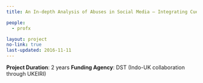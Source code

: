```yaml
---
title: An In-depth Analysis of Abuses in Social Media – Integrating Cues from Language, Behavior and Networks

people:
  - profx

layout: project
no-link: true
last-updated: 2016-11-11
---
```

<b>Project Duration</b>: 2 years
<b>Funding Agency</b>: DST (Indo-UK collaboration through UKEIRI)

